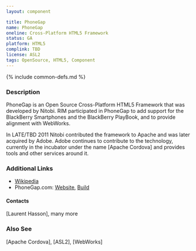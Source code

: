 ```yaml
---
layout: component

title: PhoneGap
name: PhoneGap
oneline: Cross-Platform HTML5 Framework
status: GA
platform: HTML5
complink: TBD
license: ASL2
tags: OpenSource, HTML5, Component
---
```

{% include common-defs.md %}

### Description

PhoneGap is an Open Source Cross-Platform HTML5 Framework that was developed by Nitobi.
RIM participated in PhoneGap to add support for the BlackBerry Smartphones and the BlackBerry PlayBook,
and to provide alignment with WebWorks.

In LATE/TBD 2011  Nitobi contributed the framework to Apache and was later acquired by Adobe.
Adobe continues to contribute to the technology, currently in the incubator under the name
[Apache Cordova] and provides tools and other services around it.

### Additional Links
* [Wikipedia](http://en.wikipedia.org/wiki/PhoneGap)
* PhoneGap.com: [Website](http://phonegap.com/), [Build](https://build.phonegap.com/)

#### Contacts
[Laurent Hasson], many more

### Also See
[Apache Cordova], [ASL2], [WebWorks]
